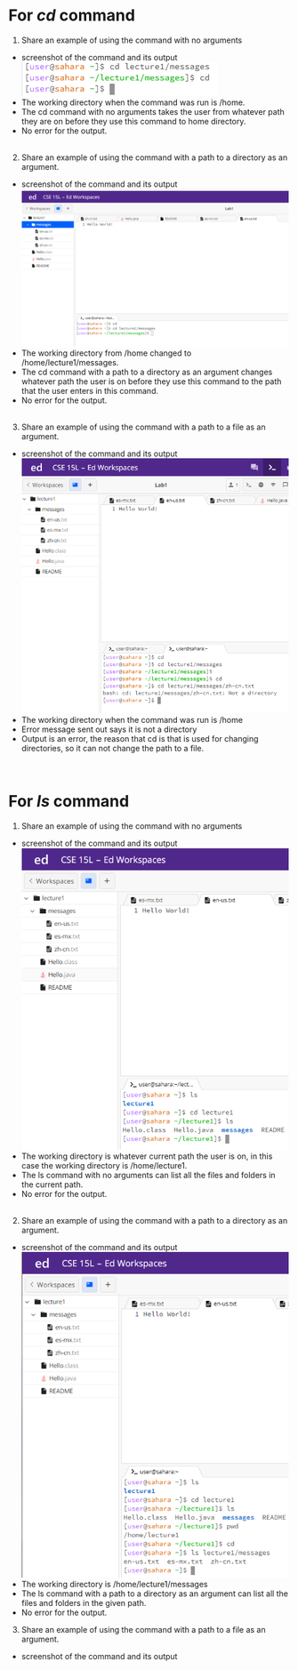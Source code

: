 # For _cd_ command
1. Share an example of using the command with no arguments
* screenshot of the command and its output<br />
    ![Image](cd1.png)
* The working directory when the command was run is /home.
* The cd command with no arguments takes the user from whatever path they are on before they use this command to home directory.
* No error for the output.  <br />
  <br />
2. Share an example of using the command with a path to a directory as an argument.
  * screenshot of the command and its output<br />
  ![Image](cd2.png)
  * The working directory from /home changed to /home/lecture1/messages.
  * The cd command with a path to a directory as an argument changes whatever path the user is on before they use this command to the path that the user enters in this command.
  * No error for the output. <br />
    <br />
 
3. Share an example of using the command with a path to a file as an argument.
* screenshot of the command and its output<br />
![Image](cd3.png)
* The working directory when the command was run is /home
* Error message sent out says it is not a directory
* Output is an error, the reason that cd is that is used for changing directories, so it can not change the path to a file.<br />
<br />


# For _ls_ command
1. Share an example of using the command with no arguments
* screenshot of the command and its output<br />
![Image](ls1.png)
* The working directory is whatever current path the user is on, in this case the working directory is /home/lecture1.
* The ls command with no arguments can list all the files and folders in the current path.
* No error for the output.<br />
    <br />
2. Share an example of using the command with a path to a directory as an argument.
* screenshot of the command and its output<br />
![Image](ls2.png)
* The working directory is /home/lecture1/messages
* The ls command with a path to a directory as an argument can list all the files and folders in the given path.
* No error for the output. <br />

3. Share an example of using the command with a path to a file as an argument.
* screenshot of the command and its output<br />
